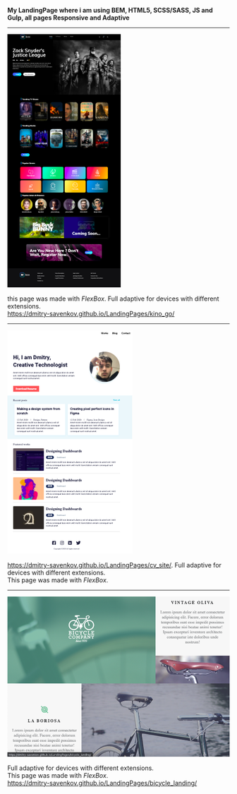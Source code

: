 **My LandingPage where i am using BEM, HTML5, SCSS/SASS, JS and Gulp, all pages Responsive and Adaptive**

* * *
![alt text](screen/kinogo.png "")​  

this page was made with *FlexBox*. Full adaptive for devices with different extensions.  
https://dmitry-savenkov.github.io/LandingPages/kino_go/
* * *
![alt text](screen/cv.png "")​  

https://dmitry-savenkov.github.io/LandingPages/cv_site/. 
Full adaptive for devices with different extensions.  
This page was made with *FlexBox*.  
* * *
![alt text](screen/bicycle.png "")​  

Full adaptive for devices with different extensions.  
This page was made with *FlexBox*.  
https://dmitry-savenkov.github.io/LandingPages/bicycle_landing/
